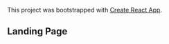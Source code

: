 This project was bootstrapped with [Create React App](https://github.com/facebook/create-react-app).

## Landing Page
